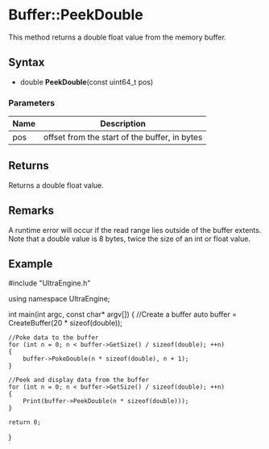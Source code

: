 # Buffer::PeekDouble #
This method returns a double float value from the memory buffer.

## Syntax ##
- double **PeekDouble**(const uint64_t pos)

### Parameters ###
| Name | Description |
| ----- | ----- |
| pos | offset from the start of the buffer, in bytes |

## Returns ##
Returns a double float value.

## Remarks ##
A runtime error will occur if the read range lies outside of the buffer extents. Note that a double value is 8 bytes, twice the size of an int or float value.

## Example

#include "UltraEngine.h"

using namespace UltraEngine;

int main(int argc, const char* argv[])
{
	//Create a buffer
	auto buffer = CreateBuffer(20 * sizeof(double));
	
	//Poke data to the buffer
	for (int n = 0; n < buffer->GetSize() / sizeof(double); ++n)
	{
		buffer->PokeDouble(n * sizeof(double), n + 1);
	}

	//Peek and display data from the buffer
	for (int n = 0; n < buffer->GetSize() / sizeof(double); ++n)
	{
		Print(buffer->PeekDouble(n * sizeof(double)));
	}

	return 0;
}
